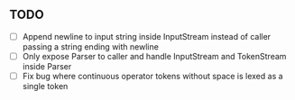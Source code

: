 ## TODO
- [ ] Append newline to input string inside InputStream instead of caller passing a string ending with newline
- [ ] Only expose Parser to caller and handle InputStream and TokenStream inside Parser
- [ ] Fix bug where continuous operator tokens without space is lexed as a single token
